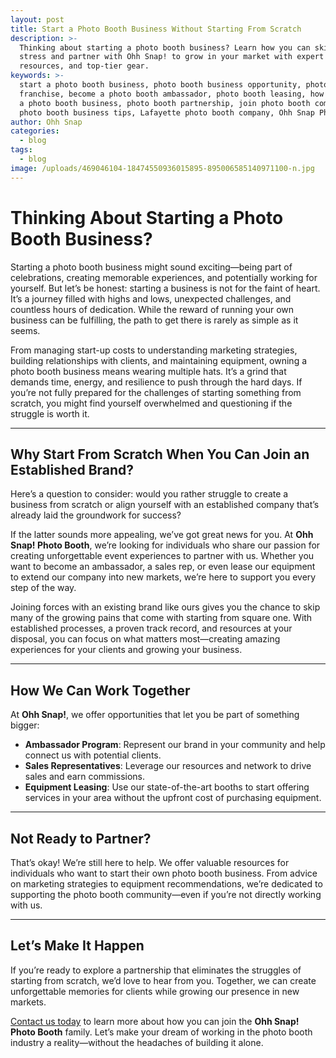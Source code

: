 ```yaml
---
layout: post
title: Start a Photo Booth Business Without Starting From Scratch
description: >-
  Thinking about starting a photo booth business? Learn how you can skip the
  stress and partner with Ohh Snap! to grow in your market with expert support,
  resources, and top-tier gear.
keywords: >-
  start a photo booth business, photo booth business opportunity, photo booth
  franchise, become a photo booth ambassador, photo booth leasing, how to start
  a photo booth business, photo booth partnership, join photo booth company,
  photo booth business tips, Lafayette photo booth company, Ohh Snap Photo Booth
author: Ohh Snap
categories:
  - blog
tags:
  - blog
image: /uploads/469046104-18474550936015895-895006585140971100-n.jpg
---
```

# Thinking About Starting a Photo Booth Business?

Starting a photo booth business might sound exciting—being part of celebrations, creating memorable experiences, and potentially working for yourself. But let’s be honest: starting a business is not for the faint of heart. It’s a journey filled with highs and lows, unexpected challenges, and countless hours of dedication. While the reward of running your own business can be fulfilling, the path to get there is rarely as simple as it seems.

From managing start-up costs to understanding marketing strategies, building relationships with clients, and maintaining equipment, owning a photo booth business means wearing multiple hats. It’s a grind that demands time, energy, and resilience to push through the hard days. If you’re not fully prepared for the challenges of starting something from scratch, you might find yourself overwhelmed and questioning if the struggle is worth it.

---

## Why Start From Scratch When You Can Join an Established Brand?

Here’s a question to consider: would you rather struggle to create a business from scratch or align yourself with an established company that’s already laid the groundwork for success?

If the latter sounds more appealing, we’ve got great news for you. At **Ohh Snap! Photo Booth**, we’re looking for individuals who share our passion for creating unforgettable event experiences to partner with us. Whether you want to become an ambassador, a sales rep, or even lease our equipment to extend our company into new markets, we’re here to support you every step of the way.

Joining forces with an existing brand like ours gives you the chance to skip many of the growing pains that come with starting from square one. With established processes, a proven track record, and resources at your disposal, you can focus on what matters most—creating amazing experiences for your clients and growing your business.

---

## How We Can Work Together

At **Ohh Snap!**, we offer opportunities that let you be part of something bigger:

* **Ambassador Program**: Represent our brand in your community and help connect us with potential clients.
* **Sales Representatives**: Leverage our resources and network to drive sales and earn commissions.
* **Equipment Leasing**: Use our state-of-the-art booths to start offering services in your area without the upfront cost of purchasing equipment.

---

## Not Ready to Partner?

That’s okay! We’re still here to help. We offer valuable resources for individuals who want to start their own photo booth business. From advice on marketing strategies to equipment recommendations, we’re dedicated to supporting the photo booth community—even if you’re not directly working with us.

---

## Let’s Make It Happen

If you’re ready to explore a partnership that eliminates the struggles of starting from scratch, we’d love to hear from you. Together, we can create unforgettable memories for clients while growing our presence in new markets.

[Contact us today](/contact-ohh-snap-photobooth) to learn more about how you can join the **Ohh Snap! Photo Booth** family. Let’s make your dream of working in the photo booth industry a reality—without the headaches of building it alone.
